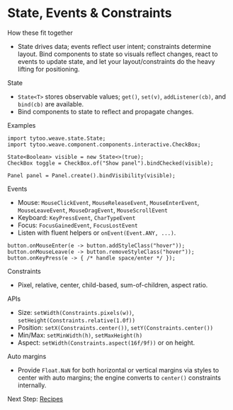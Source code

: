 # State, Events & Constraints

How these fit together
- State drives data; events reflect user intent; constraints determine layout. Bind components to state so visuals reflect changes, react to events to update state, and let your layout/constraints do the heavy lifting for positioning.

State
- `State<T>` stores observable values; `get()`, `set(v)`, `addListener(cb)`, and `bind(cb)` are available.
- Bind components to state to reflect and propagate changes.

Examples

```
import tytoo.weave.state.State;
import tytoo.weave.component.components.interactive.CheckBox;

State<Boolean> visible = new State<>(true);
CheckBox toggle = CheckBox.of("Show panel").bindChecked(visible);

Panel panel = Panel.create().bindVisibility(visible);
```

Events
- Mouse: `MouseClickEvent`, `MouseReleaseEvent`, `MouseEnterEvent`, `MouseLeaveEvent`, `MouseDragEvent`, `MouseScrollEvent`
- Keyboard: `KeyPressEvent`, `CharTypeEvent`
- Focus: `FocusGainedEvent`, `FocusLostEvent`
- Listen with fluent helpers or `onEvent(Event.ANY, ...)`.

```
button.onMouseEnter(e -> button.addStyleClass("hover"));
button.onMouseLeave(e -> button.removeStyleClass("hover"));
button.onKeyPress(e -> { /* handle space/enter */ });
```

Constraints
- Pixel, relative, center, child-based, sum-of-children, aspect ratio.

APIs
- Size: `setWidth(Constraints.pixels(w))`, `setHeight(Constraints.relative(1.0f))`
- Position: `setX(Constraints.center())`, `setY(Constraints.center())`
- Min/Max: `setMinWidth(h)`, `setMaxHeight(h)`
- Aspect: `setWidth(Constraints.aspect(16f/9f))` or on height.

Auto margins
- Provide `Float.NaN` for both horizontal or vertical margins via styles to center with auto margins; the engine converts to `center()` constraints internally.

Next Step: [Recipes](https://github.com/trethore/Weave/blob/main/docs/recipes.md)
